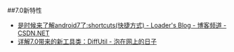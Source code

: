 
##7.0新特性

* [是时候来了解android7了:shortcuts(快捷方式) - Loader's Blog - 博客频道 - CSDN.NET](http://blog.csdn.net/qibin0506/article/details/52878690  "Title")
* [详解7.0带来的新工具类：DiffUtil - 泡在网上的日子](http://www.jcodecraeer.com/a/anzhuokaifa/androidkaifa/2016/0924/6637.html  "Title")


